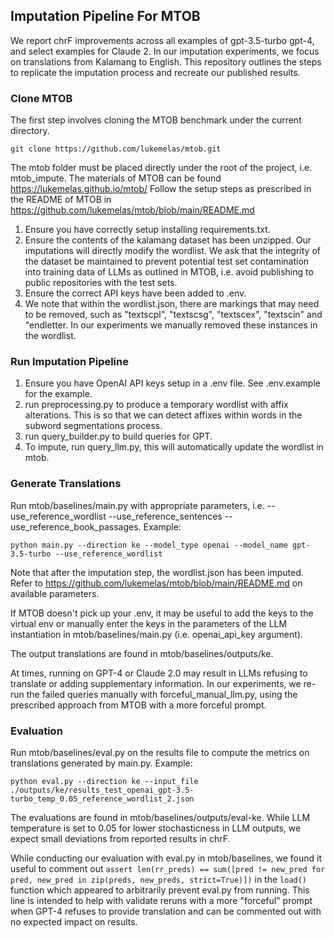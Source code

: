 ## Imputation Pipeline For MTOB
We report chrF improvements across all examples of gpt-3.5-turbo gpt-4, and select examples for Claude 2.
In our imputation experiments, we focus on translations from Kalamang to English.
This repository outlines the steps to replicate the imputation process and recreate our published results.

### Clone MTOB
The first step involves cloning the MTOB benchmark under the current directory. 

`git clone https://github.com/lukemelas/mtob.git`

The mtob folder must be placed directly under the root of the project, i.e. mtob_impute. The materials of MTOB can be found https://lukemelas.github.io/mtob/
Follow the setup steps as prescribed in the README of MTOB in https://github.com/lukemelas/mtob/blob/main/README.md
1. Ensure you have correctly setup installing requirements.txt.
2. Ensure the contents of the kalamang dataset has been unzipped. Our imputations will directly modify the wordlist. We ask that the integrity of the dataset be maintained to prevent potential test set contamination into training data of LLMs as outlined in MTOB, i.e. avoid publishing to public repositories with the test sets.
3. Ensure the correct API keys have been added to .env.
4. We note that within the wordlist.json, there are markings that may need to be removed, such as "textscpl", "textscsg", "textscex", "textscin" and "endletter. In our experiments we manually removed these instances in the wordlist.

### Run Imputation Pipeline
1. Ensure you have OpenAI API keys setup in a .env file. See .env.example for the example.
2. run preprocessing.py to produce a temporary wordlist with affix alterations. This is so that we can detect affixes within words in the subword segmentations process.
3. run query_builder.py to build queries for GPT.
4. To impute, run query_llm.py, this will automatically update the wordlist in mtob.

### Generate Translations
Run mtob/baselines/main.py with appropriate parameters, i.e. --use_reference_wordlist --use_reference_sentences --use_reference_book_passages. Example: 

`python main.py --direction ke --model_type openai --model_name gpt-3.5-turbo --use_reference_wordlist`

Note that after the imputation step, the wordlist.json has been imputed. Refer to https://github.com/lukemelas/mtob/blob/main/README.md on available parameters.

If MTOB doesn't pick up your .env, it may be useful to add the keys to the virtual env or manually enter the keys in the parameters of the LLM instantiation in mtob/baselines/main.py (i.e. openai_api_key argument).

The output translations are found in mtob/baselines/outputs/ke.

At times, running on GPT-4 or Claude 2.0 may result in LLMs refusing to translate or adding supplementary information. In our experiments, we re-run the failed queries manually with forceful_manual_llm.py, using the prescribed approach from MTOB with a more forceful prompt.

### Evaluation
Run mtob/baselines/eval.py on the results file to compute the metrics on translations generated by main.py. Example:

`python eval.py --direction ke --input_file ./outputs/ke/results_test_openai_gpt-3.5-turbo_temp_0.05_reference_wordlist_2.json`

The evaluations are found in mtob/baselines/outputs/eval-ke. While LLM temperature is set to 0.05 for lower stochasticness in LLM outputs, we expect small deviations from reported results in chrF.

While conducting our evaluation with eval.py in mtob/baselines, we found it useful to comment out `assert len(rr_preds) == sum([pred != new_pred for pred, new_pred in zip(preds, new_preds, strict=True)])` in the `load()` function which appeared to arbitrarily prevent eval.py from running. This line is intended to help with validate reruns with a more "forceful" prompt when GPT-4 refuses to provide translation and can be commented out with no expected impact on results.
